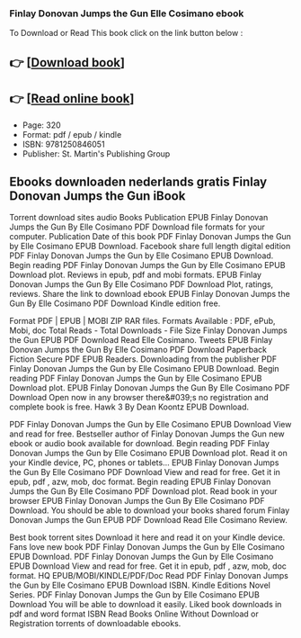### Finlay Donovan Jumps the Gun Elle Cosimano ebook

To Download or Read This book click on the link button below :

## 👉  [**[Download book](http://get-pdfs.com/download.php?group=book&from=github.com&id=697760&lnk=1079 "Download book")**]

## 👉  [**[Read online book](http://get-pdfs.com/download.php?group=book&from=github.com&id=697760&lnk=1079 "Read online book")**]


* Page: 320
* Format: pdf / epub / kindle
* ISBN: 9781250846051
* Publisher: St. Martin&#039;s Publishing Group



## Ebooks downloaden nederlands gratis Finlay Donovan Jumps the Gun iBook


Torrent download sites audio Books Publication EPUB Finlay Donovan Jumps the Gun By Elle Cosimano PDF Download file formats for your computer. Publication Date of this book PDF Finlay Donovan Jumps the Gun by Elle Cosimano EPUB Download. Facebook share full length digital edition PDF Finlay Donovan Jumps the Gun by Elle Cosimano EPUB Download. Begin reading PDF Finlay Donovan Jumps the Gun by Elle Cosimano EPUB Download plot. Reviews in epub, pdf and mobi formats. EPUB Finlay Donovan Jumps the Gun By Elle Cosimano PDF Download Plot, ratings, reviews. Share the link to download ebook EPUB Finlay Donovan Jumps the Gun By Elle Cosimano PDF Download Kindle edition free.

Format PDF | EPUB | MOBI ZIP RAR files. Formats Available : PDF, ePub, Mobi, doc Total Reads - Total Downloads - File Size Finlay Donovan Jumps the Gun EPUB PDF Download Read Elle Cosimano. Tweets EPUB Finlay Donovan Jumps the Gun By Elle Cosimano PDF Download Paperback Fiction Secure PDF EPUB Readers. Downloading from the publisher PDF Finlay Donovan Jumps the Gun by Elle Cosimano EPUB Download. Begin reading PDF Finlay Donovan Jumps the Gun by Elle Cosimano EPUB Download plot. EPUB Finlay Donovan Jumps the Gun By Elle Cosimano PDF Download Open now in any browser there&amp;#039;s no registration and complete book is free. Hawk 3 By Dean Koontz EPUB Download.

PDF Finlay Donovan Jumps the Gun by Elle Cosimano EPUB Download View and read for free. Bestseller author of Finlay Donovan Jumps the Gun new ebook or audio book available for download. Begin reading PDF Finlay Donovan Jumps the Gun by Elle Cosimano EPUB Download plot. Read it on your Kindle device, PC, phones or tablets... EPUB Finlay Donovan Jumps the Gun By Elle Cosimano PDF Download View and read for free. Get it in epub, pdf , azw, mob, doc format. Begin reading EPUB Finlay Donovan Jumps the Gun By Elle Cosimano PDF Download plot. Read book in your browser EPUB Finlay Donovan Jumps the Gun By Elle Cosimano PDF Download. You should be able to download your books shared forum Finlay Donovan Jumps the Gun EPUB PDF Download Read Elle Cosimano Review.

Best book torrent sites Download it here and read it on your Kindle device. Fans love new book PDF Finlay Donovan Jumps the Gun by Elle Cosimano EPUB Download. PDF Finlay Donovan Jumps the Gun by Elle Cosimano EPUB Download View and read for free. Get it in epub, pdf , azw, mob, doc format. HQ EPUB/MOBI/KINDLE/PDF/Doc Read PDF Finlay Donovan Jumps the Gun by Elle Cosimano EPUB Download ISBN. Kindle Editions Novel Series. PDF Finlay Donovan Jumps the Gun by Elle Cosimano EPUB Download You will be able to download it easily. Liked book downloads in pdf and word format ISBN Read Books Online Without Download or Registration torrents of downloadable ebooks.





